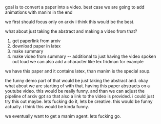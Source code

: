 goal is to convert a paper into a video. best case we are going to add animations with manim in the end

we first should focus only on arxiv i think this would be the best.

what about just taking the abstract and making a video from that?

1. get paperlink from arxiv
2. download paper in latex
3. make summary 
4. make video from summary -- additional to just having the video spoken out loud we can also add a character like lex fridman for example 

we have this paper and it contains latex, than manim is the special soup. 

the funny demo part of that would be just taking the abstract and. okay what about we are starting of with that. having this paper abstracts on a youtube video. this would be really funny. and than we can adjust the pipeline of arxiv gpt so that also a link to the video is provided. i could just try this out maybe. lets fucking do it, lets be creative. this would be funny actually. i think this would be kinda funny. 

we eventually want to get a manim agent. lets fucking go.




